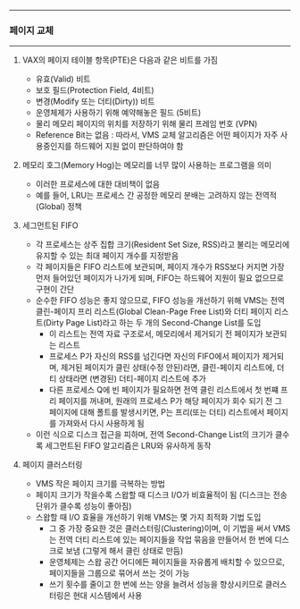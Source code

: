 -----
### 페이지 교체
-----
1. VAX의 페이지 테이블 항목(PTE)은 다음과 같은 비트를 가짐
   - 유효(Valid) 비트
   - 보호 필드(Protection Field, 4비트)
   - 변경(Modify 또는 더티(Dirty)) 비트
   - 운영체제가 사용하기 위해 예약해놓은 필드 (5비트)
   - 물리 메모리 페이지의 위치를 저장하기 위해 물리 프레임 번호 (VPN)
   - Reference Bit는 없음 : 따라서, VMS 교체 알고리즘은 어떤 페이지가 자주 사용중인지를 하드웨어 지원 없이 판단하여야 함

2. 메모리 호그(Memory Hog)는 메모리를 너무 많이 사용하는 프로그램을 의미
   - 이러한 프로세스에 대한 대비책이 없음
   - 예를 들어, LRU는 프로세스 간 공정한 메모리 분배는 고려하지 않는 전역적(Global) 정책

3. 세그먼트된 FIFO
   - 각 프로세스는 상주 집합 크기(Resident Set Size, RSS)라고 불리는 메모리에 유지할 수 있는 최대 페이지 개수를 지정받음
   - 각 페이지들은 FIFO 리스트에 보관되며, 페이지 개수가 RSS보다 커지면 가장 먼저 들어있던 페이지가 나가게 되며, FIFO는 하드웨어 지원이 필요 없으므로 구현이 간단
   - 순수한 FIFO 성능은 좋지 않으므로, FIFO 성능을 개선하기 위해 VMS는 전역 클린-페이지 프리 리스트(Global Clean-Page Free List)와 더티 페이지 리스트(Dirty Page List)라고 하는 두 개의 Second-Change List를 도입
     + 이 리스트는 전역 자료 구조로서, 메모리에서 제거되기 전 페이지가 보관되는 리스트
     + 프로세스 P가 자신의 RSS를 넘긴다면 자신의 FIFO에서 페이지가 제거되며, 제거된 페이지가 클린 상태(수정 안된)라면, 클린-페이지 리스트에, 더티 상태라면 (변경된) 더티-페이지 리스트에 추가
     + 다른 프로세스 Q에 빈 페이지가 필요하면 전역 클린 리스트에서 첫 번쨰 프리 페이지를 꺼내며, 원래의 프로세스 P가 해당 페이지가 회수 되기 전 그 페이지에 대해 폴트를 발생시키면, P는 프리(또는 더티) 리스트에서 페이지를 가져와서 다시 사용하게 됨
   - 이런 식으로 디스크 접근을 피하며, 전역 Second-Change List의 크기가 클수록 세그먼트된 FIFO 알고리즘은 LRU와 유사하게 동작

4. 페이지 클러스터링
   - VMS 작은 페이지 크기를 극복하는 방법
   - 페이지 크기가 작을수록 스왑할 때 디스크 I/O가 비효율적이 됨 (디스크는 전송 단위가 클수록 성능이 좋아짐)
   - 스왑할 때 I/O 효율을 개선하기 위해 VMS는 몇 가지 최적화 기법 도입
     + 그 중 가장 중요한 것은 클러스터링(Clustering)이며, 이 기법을 써서 VMS는 전역 더티 리스트에 있는 페이지들을 작업 묶음을 만들어서 한 번에 디스크로 보냄 (그렇게 해서 클린 상태로 만듬)
     + 운영체제는 스왑 공간 어디에든 페이지들을 자유롭게 배치할 수 있으므로, 페이지들을 그룹으로 묶어서 쓰는 것이 가능
     + 쓰기 횟수를 줄이고 한 번에 쓰는 양을 늘려서 성능을 향상시키므로 클러스터링은 현대 시스템에서 사용
